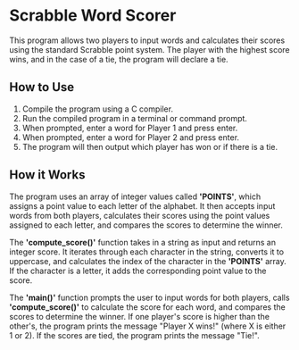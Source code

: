 # Scrabble Word Scorer

This program allows two players to input words and calculates their scores using the standard Scrabble point system. The player with the highest score wins, and in the case of a tie, the program will declare a tie.

## How to Use

1. Compile the program using a C compiler.
2. Run the compiled program in a terminal or command prompt.
3. When prompted, enter a word for Player 1 and press enter.
4. When prompted, enter a word for Player 2 and press enter.
5. The program will then output which player has won or if there is a tie.

## How it Works

The program uses an array of integer values called **'POINTS'**, which assigns a point value to each letter of the alphabet. It then accepts input words from both players, calculates their scores using the point values assigned to each letter, and compares the scores to determine the winner.

The **'compute_score()'** function takes in a string as input and returns an integer score. It iterates through each character in the string, converts it to uppercase, and calculates the index of the character in the **'POINTS'** array. If the character is a letter, it adds the corresponding point value to the score.

The **'main()'** function prompts the user to input words for both players, calls **'compute_score()'** to calculate the score for each word, and compares the scores to determine the winner. If one player's score is higher than the other's, the program prints the message "Player X wins!" (where X is either 1 or 2). If the scores are tied, the program prints the message "Tie!".